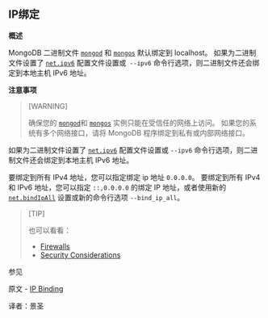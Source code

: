 ## **IP绑定**

**概述**

MongoDB 二进制文件 [`mongod`](https://www.mongodb.com/docs/manual/reference/program/mongod/#mongodb-binary-bin.mongod) 和 [`mongos`](https://www.mongodb.com/docs/manual/reference/program/mongos/#mongodb-binary-bin.mongos) 默认绑定到 localhost。 如果为二进制文件设置了 [`net.ipv6`](https://www.mongodb.com/docs/manual/reference/configuration-options/#mongodb-setting-net.ipv6) 配置文件设置或` --ipv6` 命令行选项，则二进制文件还会绑定到本地主机 IPv6 地址。

**注意事项**

>[WARNING]
>
>确保您的 [`mongod`](https://www.mongodb.com/docs/manual/reference/program/mongod/#mongodb-binary-bin.mongod)和 [`mongos`](https://www.mongodb.com/docs/manual/reference/program/mongos/#mongodb-binary-bin.mongos) 实例只能在受信任的网络上访问。 如果您的系统有多个网络接口，请将 MongoDB 程序绑定到私有或内部网络接口。

如果为二进制文件设置了 [`net.ipv6`](https://www.mongodb.com/docs/manual/reference/configuration-options/#mongodb-setting-net.ipv6) 配置文件设置或 `--ipv6` 命令行选项，则二进制文件还会绑定到本地主机 IPv6 地址。

要绑定到所有 IPv4 地址，您可以指定绑定 ip 地址 `0.0.0.0`。 要绑定到所有 IPv4 和 IPv6 地址，您可以指定 `::,0.0.0.0` 的绑定 IP 地址，或者使用新的 [`net.bindIpAll`](https://www.mongodb.com/docs/manual/reference/configuration-options/#mongodb-setting-net.bindIpAll) 设置或新的命令行选项 `--bind_ip_all`。

>[TIP]
>
>也可以看看：
>
>- [Firewalls](https://www.mongodb.com/docs/manual/core/security-hardening/#std-label-security-firewalls)
>- [Security Considerations](https://www.mongodb.com/docs/manual/administration/configuration/#std-label-configuration-security)

 参见

原文 - [IP Binding]( https://docs.mongodb.com/manual/core/security-mongodb-configuration/ )

译者：景圣